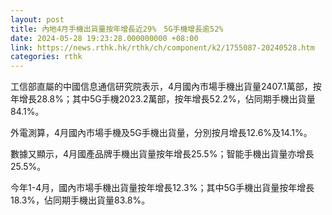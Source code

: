 ```yaml
---
layout: post
title: 內地4月手機出貨量按年增長近29%　5G手機增長逾52%
date: 2024-05-28 19:23:28.000000000 +08:00
link: https://news.rthk.hk/rthk/ch/component/k2/1755087-20240528.htm
categories: rthk
---
```


工信部直屬的中國信息通信研究院表示，4月國內市場手機出貨量2407.1萬部，按年增長28.8%；其中5G手機2023.2萬部，按年增長52.2%，佔同期手機出貨量84.1%。

外電測算，4月國內市場手機及5G手機出貨量，分別按月增長12.6%及14.1%。

數據又顯示，4月國產品牌手機出貨量按年增長25.5%；智能手機出貨量亦增長25.5%。

今年1-4月，國內市場手機出貨量按年增長12.3%；其中5G手機出貨量按年增長18.3%，佔同期手機出貨量83.8%。
